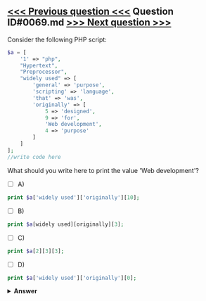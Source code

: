 [<<< Previous question <<<](0068.md)   Question ID#0069.md   [>>> Next question >>>](0070.md)
---

Consider the following PHP script:
```php
$a = [
    '1' => "php",
    "Hypertext",
    "Preprocessor",
    "widely used" => [
        'general' => 'purpose',
        'scripting' => 'language',
        'that' => 'was',
        'originally' => [
            5 => 'designed',
            9 => 'for',
            'Web development',
            4 => 'purpose'
        ]
    ]
];
//write code here  
```
What should you write here to print the value 'Web development'?

- [ ] A)
```php
print $a['widely used']['originally'][10];
```

- [ ] B)
```php
print $a[widely used][originally][3];
```

- [ ] C)
```php
print $a[2][3][3];
```

- [ ] D)
```php
print $a['widely used']['originally'][0];
```


<details><summary><b>Answer</b></summary>
<p>
  Answer: <strong>A</strong>
</p>
</details>
